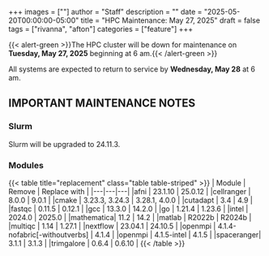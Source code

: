 +++
images = [""]
author = "Staff"
description = ""
date = "2025-05-20T00:00:00-05:00"
title = "HPC Maintenance: May 27, 2025"
draft = false
tags = ["rivanna", "afton"]
categories = ["feature"]
+++

{{< alert-green >}}The HPC cluster will be down for maintenance on <strong>Tuesday, May 27, 2025</strong> beginning at 6 am.{{< /alert-green >}}

All systems are expected to return to service by **Wednesday, May 28** at 6 am.

## IMPORTANT MAINTENANCE NOTES

### Slurm
Slurm will be upgraded to 24.11.3.

### Modules

{{< table title="replacement" class="table table-striped" >}}
| Module | Remove | Replace with |
|---|---|---|
|afni       | 23.1.10 | 25.0.12 |
|cellranger | 8.0.0 | 9.0.1 |
|cmake      | 3.23.3, 3.24.3 | 3.28.1, 4.0.0 |
|cutadapt   | 3.4 | 4.9 |
|fastqc     | 0.11.5 | 0.12.1 |
|gcc        | 13.3.0 | 14.2.0 |
|go         | 1.21.4 | 1.23.6 |
|intel      | 2024.0 | 2025.0 |
|mathematica| 11.2 | 14.2 |
|matlab     | R2022b | R2024b |
|multiqc    | 1.14 | 1.27.1 |
|nextflow   | 23.04.1 | 24.10.5 |
|openmpi    | 4.1.4-nofabric[-withoutverbs] | 4.1.4 |
|openmpi    | 4.1.5-intel | 4.1.5 |
|spaceranger| 3.1.1 | 3.1.3 |
|trimgalore | 0.6.4 | 0.6.10 |
{{< /table >}}
